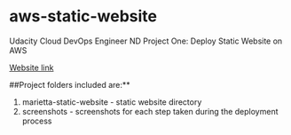 # aws-static-website
Udacity Cloud DevOps Engineer ND Project One: Deploy Static Website on AWS

[Website link](https://d291itcm1vzofy.cloudfront.net)

##Project folders included are:**

1. marietta-static-website - static website directory
2. screenshots - screenshots for each step taken during the deployment process
